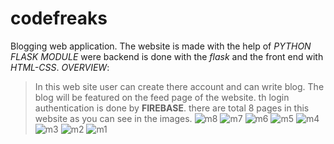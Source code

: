 # codefreaks
Blogging  web application.
The website is made with the help of *PYTHON FLASK MODULE* were backend is done with the *flask* and the front end with *HTML-CSS*.
*OVERVIEW*:
>In this web site user can create there account and can write blog. The blog will be featured on the feed page of the website. th login authentication is done by **FIREBASE**.
there are total 8 pages in this website as you can see in the images. 
![m8](https://user-images.githubusercontent.com/66684814/114683882-07cf1380-9d2e-11eb-89df-9999a5dca9de.png)
![m7](https://user-images.githubusercontent.com/66684814/114683914-0dc4f480-9d2e-11eb-8151-511cd52d1298.png)
![m6](https://user-images.githubusercontent.com/66684814/114683918-0e5d8b00-9d2e-11eb-9483-1d6e854d98cd.png)
![m5](https://user-images.githubusercontent.com/66684814/114683923-0ef62180-9d2e-11eb-9dff-98bd15f12b9e.png)
![m4](https://user-images.githubusercontent.com/66684814/114683926-10274e80-9d2e-11eb-80c0-ef92bf440b30.png)
![m3](https://user-images.githubusercontent.com/66684814/114683929-11587b80-9d2e-11eb-9e32-824ef4747a2a.png)
![m2](https://user-images.githubusercontent.com/66684814/114683934-11f11200-9d2e-11eb-8efb-1785cc6b7539.png)
![m1](https://user-images.githubusercontent.com/66684814/114683943-13bad580-9d2e-11eb-9788-3b8b1d6f1d9c.png)
